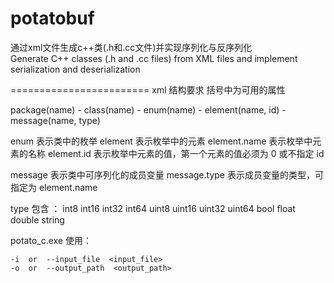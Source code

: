 # potatobuf
通过xml文件生成c++类(.h和.cc文件)并实现序列化与反序列化      
Generate C++ classes (.h and .cc files) from XML files and implement serialization and deserialization

========================
xml 结构要求
括号中为可用的属性

package(name) - class(name) - enum(name) - element(name, id)
							- message(name, type)

enum 表示类中的枚举
element 表示枚举中的元素
element.name 表示枚举中元素的名称
element.id 表示枚举中元素的值，第一个元素的值必须为 0 或不指定 id

message 表示类中可序列化的成员变量
message.type 表示成员变量的类型，可指定为 element.name

type 包含 ：
	int8
	int16
	int32
	int64
	uint8
	uint16
	uint32
	uint64
	bool
	float
	double
	string
	


potato_c.exe 使用：

	-i  or  --input_file  <input_file>
	-o  or  --output_path  <output_path>